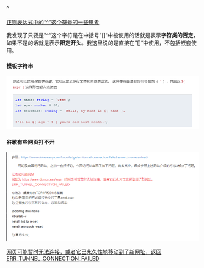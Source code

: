#### ^

[正则表达式中的“^“这个符号的一些思考](https://blog.csdn.net/sufubo/article/details/50990684)

我发现了只要是"^“这个字符是在中括号”[]“中被使用的话就是表示**字符类的否定**，如果不是的话就是表示**限定开头**。我这里说的是直接在”[]“中使用，不包括嵌套使用。



#### 模板字符串

![image-20210203103956514](../笔记/image/image-20210203103956514.png)



#### 谷歌有些网页打不开

![image-20210122174119213](../笔记/image/image-20210122174119213.png)

[网页可能暂时无法连接，或者它已永久性地移动到了新网址，返回ERR_TUNNEL_CONNECTION_FAILED](https://blog.csdn.net/u014034329/article/details/84393296)